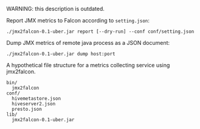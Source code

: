 WARNING: this description is outdated.

Report JMX metrics to Falcon according to `setting.json`:
```
./jmx2falcon-0.1-uber.jar report [--dry-run] --conf conf/setting.json
```

Dump JMX metrics of remote java process as a JSON document:
```
./jmx2falcon-0.1-uber.jar dump host:port
```


A hypothetical file structure for a metrics collecting service using jmx2falcon. 
```
bin/
  jmx2falcon
conf/
  hivemetastore.json
  hiveserver2.json
  presto.json
lib/
  jmx2falcon-0.1-uber.jar
```

